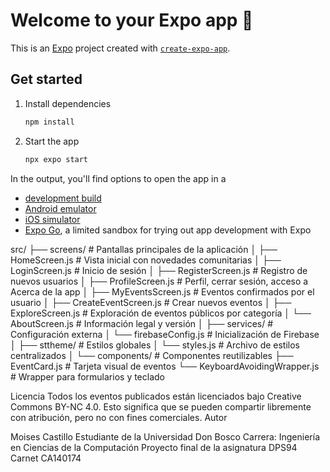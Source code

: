 # Welcome to your Expo app 👋

This is an [Expo](https://expo.dev) project created with [`create-expo-app`](https://www.npmjs.com/package/create-expo-app).

## Get started

1. Install dependencies

   ```bash
   npm install
   ```

2. Start the app

   ```bash
   npx expo start
   ```

In the output, you'll find options to open the app in a

- [development build](https://docs.expo.dev/develop/development-builds/introduction/)
- [Android emulator](https://docs.expo.dev/workflow/android-studio-emulator/)
- [iOS simulator](https://docs.expo.dev/workflow/ios-simulator/)
- [Expo Go](https://expo.dev/go), a limited sandbox for trying out app development with Expo

src/
├── screens/              # Pantallas principales de la aplicación
│   ├── HomeScreen.js          # Vista inicial con novedades comunitarias
│   ├── LoginScreen.js         # Inicio de sesión
│   ├── RegisterScreen.js      # Registro de nuevos usuarios
│   ├── ProfileScreen.js       # Perfil, cerrar sesión, acceso a Acerca de la app
│   ├── MyEventsScreen.js      # Eventos confirmados por el usuario
│   ├── CreateEventScreen.js   # Crear nuevos eventos
│   ├── ExploreScreen.js       # Exploración de eventos públicos por categoría
│   └── AboutScreen.js         # Información legal y versión
│
├── services/             # Configuración externa
│   └── firebaseConfig.js     # Inicialización de Firebase
│
├── sttheme/              # Estilos globales
│   └── styles.js             # Archivo de estilos centralizados
│
└── components/           # Componentes reutilizables
    ├── EventCard.js          # Tarjeta visual de eventos
    └── KeyboardAvoidingWrapper.js  # Wrapper para formularios y teclado

Licencia
   Todos los eventos publicados están licenciados bajo Creative Commons BY-NC 4.0.
   Esto significa que se pueden compartir libremente con atribución, pero no con fines comerciales.
 Autor

   Moises Castillo
   Estudiante de la Universidad Don Bosco
   Carrera: Ingeniería en Ciencias de la Computación
   Proyecto final de la asignatura DPS94
   Carnet CA140174
